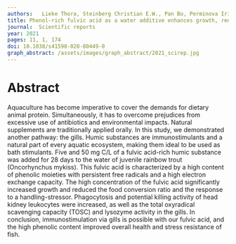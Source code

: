 ```yaml
---
authors:   Lieke Thora, Steinberg Christian E.W., Pan Bo, Perminova Irina V., Meinelt Thomas, Knopf Klaus, Kloas Werner 
title: Phenol-rich fulvic acid as a water additive enhances growth, reduces stress, and stimulates the immune system of fish in aquaculture
journal:  Scientific reports
year: 2021
pages: 11, 1, 174
doi: 10.1038/s41598-020-80449-0
graph_abstract: /assets/images/graph_abstract/2021_scirep.jpg
---
```



# Abstract

Aquaculture has become imperative to cover the demands for dietary animal protein. Simultaneously, it has to overcome prejudices from excessive use of antibiotics and environmental impacts. Natural supplements are traditionally applied orally. In this study, we demonstrated another pathway: the gills. Humic substances are immunostimulants and a natural part of every aquatic ecosystem, making them ideal to be used as bath stimulants. Five and 50 mg C/L of a fulvic acid-rich humic substance was added for 28 days to the water of juvenile rainbow trout (Oncorhynchus mykiss). This fulvic acid is characterized by a high content of phenolic moieties with persistent free radicals and a high electron exchange capacity. The high concentration of the fulvic acid significantly increased growth and reduced the food conversion ratio and the response to a handling-stressor. Phagocytosis and potential killing activity of head kidney leukocytes were increased, as well as the total oxyradical scavenging capacity (TOSC) and lysozyme activity in the gills. In conclusion, immunostimulation via gills is possible with our fulvic acid, and the high phenolic content improved overall health and stress resistance of fish.